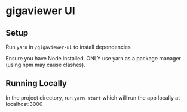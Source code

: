 # gigaviewer UI

## Setup

Run `yarn` in `/gigaviewer-ui` to install dependencies

Ensure you have Node installed. ONLY use yarn as a package manager (using npm may cause clashes).

## Running Locally

In the project directory, run `yarn start` which will run the app locally at localhost:3000
